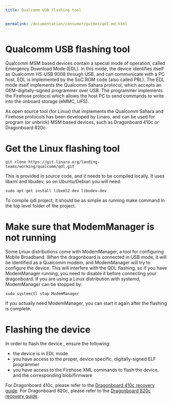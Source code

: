 ```yaml
---
title: Qualcomm USB flashing tool


permalink: /documentation/consumer/guides/qdl.md.html
---
```

# Qualcomm USB flashing tool

Qualcomm MSM based devices contain a special mode of operation, called Emergency Download Mode (EDL). In this mode, the device identifies itself as Qualcomm HS-USB 9008 through USB, and can communicate with a PC host.  EDL is implemented by the SoC ROM code (also called PBL). The EDL mode itself implements the Qualcomm Sahara protocol, which accepts an OEM-digitally-signed programmer over USB. The programmer implements the Firehose protocol which allows the host PC to send commands to write into the onboard storage (eMMC, UFS).

As open source tool (for Linux) that implements the Qualcomm Sahara and Firehose protocols has been developed by Linaro, and can be used for program (or unbrick) MSM based devices, such as Dragonboard 410c or Dragonboard 820c.

# Get the Linux flashing tool

    git clone https://git.linaro.org/landing-teams/working/qualcomm/qdl.git

This is provided in source code, and it needs to be compiled locally. It uses libxml and libudev, so on Ubuntu/Debian you will need:

    sudo apt-get install libxml2-dev libudev-dev

To compile qdl project, it should be as simple as running make command in the top level folder of the project.

# Make sure that ModemManager is not running

Some Linux distributions come with ModemManager, a tool for configuring Mobile Broadband.
When the dragonboard is connected in USB mode, it will be identified as a Qualcomm modem,
and ModemManager will try to configure the device. This will interfere with the QDL flashing,
so if you have ModemManager running, you need to disable it before connecting your dragonboard.
If you are using a Linux distribution with systemd, ModemManager can be stopped by:

    sudo systemctl stop ModemManager

If you actually need ModemManager, you can start it again after the flashing is complete.

# Flashing the device

In order to flash the device , ensure the following:
* the device is in EDL mode
* you have access to the proper, device specific, digitally-signed ELF programmer
* you have access to the Firehose XML commands to flash the device, and the corresponding blob/firmware

For Dragonboard 410c, please refer to the [Dragonboard 410c recovery guide](../dragonboard/dragonboard410c/installation/board-recovery.md#using-usb-flashing-tools).
For Dragonboard 820c, please refer to the [Dragonboard 820c recovery guide](../dragonboard/dragonboard820c/installation/board-recovery.md#using-usb-flashing-tools).
